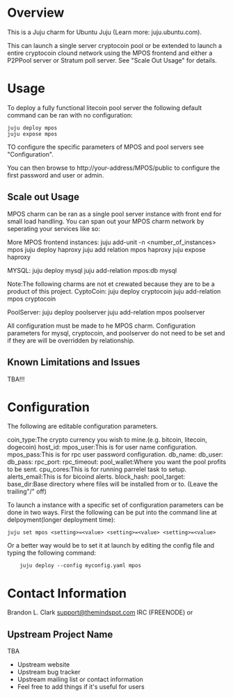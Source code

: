 # Overview

This is a Juju charm for Ubuntu Juju (Learn more: juju.ubuntu.com).

This can launch a single server cryptocoin pool or be extended to launch a entire cryptocoin clound network using the MPOS frontend and either a P2PPool server or Stratum poll server. See "Scale Out Usage" for details.

# Usage

To deploy a fully functional litecoin pool server the following default command can be ran with no configuration:

    juju deploy mpos
    juju expose mpos

TO configure the specific parameters of MPOS and pool servers see "Configuration". 

You can then browse to http://your-address/MPOS/public to configure the first password and user or admin. 

## Scale out Usage

MPOS charm can be ran as a single pool server instance with front end for small load handling.  You can span out your MPOS charm network by seperating your services like so:

  More MPOS frontend instances:
    juju add-unit -n <number_of_instances> mpos
    juju deploy haproxy
    juju add relation mpos haproxy 
    juju expose haproxy

  MYSQL:
    juju deploy mysql
    juju add-relation mpos:db mysql

Note:The following charms are not et crewated because they are to be a product of this project.
  CyptoCoin:
    juju deploy cryptocoin
    juju add-relation mpos cryptocoin

  PoolServer:
    juju deploy poolserver
    juju add-relation mpos poolserver

All configuration must be made to he MPOS charm.  Configuration parameters for mysql, cryptocoin, and poolserver do not need to be set and if they are will be overridden by relationship. 

## Known Limitations and Issues

TBA!!!

# Configuration

The following are editable configuration parameters. 

  coin_type:The crypto currency you wish to mine.(e.g. bitcoin, litecoin, dogecoin)
  host_id: 
  mpos_user:This is for user name configuration.
  mpos_pass:This is for rpc user password configuration.
  db_name:
  db_user:
  db_pass:
  rpc_port:
  rpc_timeout:
  pool_wallet:Where you want the pool profits to be sent.
  cpu_cores:This is for running parrelel task to setup. 
  alerts_email:This is for bicoind alerts.
  block_hash:
  pool_target:
  base_dir:Base directory where files will be installed from or to. (Leave the trailing"/" off)

To launch a instance with a specific set of configuration parameters can be done in two ways.  First the following can be put into the command line at delpoyment(longer deployment time):

	juju set mpos <setting>=<value> <setting>=<value> <setting>=<value>

Or a better way would be to set it at launch by editing the config file <provide-link-later> and typing the following command:

        juju deploy --config myconfig.yaml mpos

# Contact Information

Brandon L. Clark <support@themindspot.com>
IRC (FREENODE) <webbrandon> or <weblife>

## Upstream Project Name

TBA
- Upstream website
- Upstream bug tracker
- Upstream mailing list or contact information
- Feel free to add things if it's useful for users
